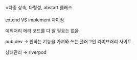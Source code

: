 ⭐️다중 상속, 다형성, abstart 클래스

extend VS implement 차이점


예외처리 에러 코드를 다 알 필요는 없음 

pub.dev → 원하는 기능을 가져와 쓰는 플러그인 라이브러리 사이트

상태관리 → riverpod
